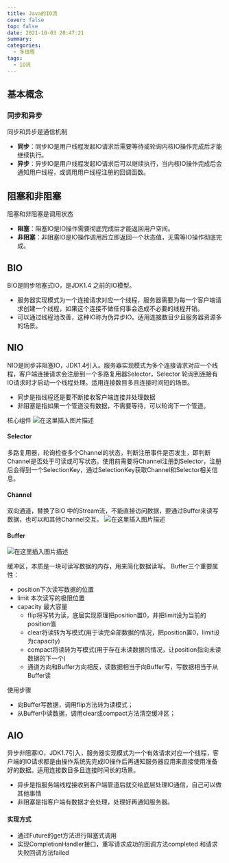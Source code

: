 ```yaml
---
title: Java的IO流
cover: false
top: false
date: 2021-10-03 20:47:21
summary:
categories:
  - 多线程
tags:
  - IO流
---
```


## 基本概念
### 同步和异步
同步和异步是通信机制
- **同步**：同步IO是用户线程发起IO请求后需要等待或轮询内核IO操作完成后才能继续执行。
- **异步**：异步IO是用户线程发起IO请求后可以继续执行，当内核IO操作完成后会通知用户线程，或调用用户线程注册的回调函数。


## 阻塞和非阻塞
阻塞和非阻塞是调用状态

- **阻塞**：阻塞IO是IO操作需要彻底完成后才能返回用户空间。
- **非阻塞**：非阻塞IO是IO操作调用后立即返回一个状态值，无需等IO操作彻底完成。

## BIO
BIO是同步阻塞式IO，是JDK1.4 之前的IO模型。
- 服务器实现模式为一个连接请求对应一个线程，服务器需要为每一个客户端请求创建一个线程，如果这个连接不做任何事会造成不必要的线程开销。
- 可以通过线程池改善，这种IO称为伪异步IO。适用连接数目少且服务器资源多的场景。

## NIO
NIO是同步非阻塞IO，JDK1.4引入。服务器实现模式为多个连接请求对应一个线程，客户端连接请求会注册到一个多路复用器Selector，Selector 轮询到连接有IO请求时才启动一个线程处理。适用连接数目多且连接时间短的场景。

- 同步是指线程还是要不断接收客户端连接并处理数据
- 非阻塞是指如果一个管道没有数据，不需要等待，可以轮询下一个管道。

核心组件
![在这里插入图片描述](https://img-blog.csdnimg.cn/998e97c315244aa8a478105aac7f055b.png?x-oss-process=image/watermark,type_ZHJvaWRzYW5zZmFsbGJhY2s,shadow_50,text_Q1NETiBA5LiA5rGf5rqq5rC0,size_20,color_FFFFFF,t_70,g_se,x_16)
#### Selector
多路复用器，轮询检查多个Channel的状态，判断注册事件是否发生，即判断
Channel是否处于可读或可写状态。使用前需要将Channel注册到Selector，注册后会得到一个SelectionKey，通过SelectionKey获取Channel和Selector相关信息。
#### Channel
双向通道，替换了BIO 中的Stream流，不能直接访问数据，要通过Buffer来读写数据，也可以和其他Channel交互。
![在这里插入图片描述](https://img-blog.csdnimg.cn/edee367f257d4e99bed4bd022bd46dd6.png?x-oss-process=image/watermark,type_ZHJvaWRzYW5zZmFsbGJhY2s,shadow_50,text_Q1NETiBA5LiA5rGf5rqq5rC0,size_17,color_FFFFFF,t_70,g_se,x_16)

#### Buffer
![在这里插入图片描述](https://img-blog.csdnimg.cn/f0d063ff0fac40a88dfc149007f61bf0.png)

缓冲区，本质是一块可读写数据的内存，用来简化数据读写。
Buffer三个重要属性：
- position下次读写数据的位置
- limit 本次读写的极限位置
- capacity 最大容量
    - flip将写转为读，底层实现原理把position置0，并把limit设为当前的position值
    - clear将读转为写模式(用于读完全部数据的情况，把position置0，limit设为capacity)
    - compact将读转为写模式(用于存在未读数据的情况，让position指向未读数据的下一个)
   - 通道方向和Buffer方向相反，读数据相当于向Buffer写，写数据相当于从Buffer读
   
使用步骤
- 向Buffer写数据，调用flip方法转为读模式；
- 从Buffer中读数据，调用clear或compact方法清空缓冲区；

## AIO
异步非阻塞IO，JDK1.7引入，服务器实现模式为一个有效请求对应一个线程，客户端的IO请求都是由操作系统先完成IO操作后再通知服务器应用来直接使用准备好的数据。适用连接数目多且连接时间长的场景。

- 异步是指服务端线程接收到客户端管道后就交给底层处理IO通信，自己可以做其他事情
- 非阻塞是指客户端有数据才会处理，处理好再通知服务器。

#### 实现方式
- 通过Future的get方法进行阻塞式调用
- 实现CompletionHandler接口，重写请求成功的回调方法completed 和请求失败回调方法failed 

